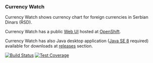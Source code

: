 ### Currency Watch

Currency Watch shows currency chart for foreign currencies in Serbian Dinars (RSD).

Currency Watch has a public [Web UI](http://jbosswildfly-strangeforest.rhcloud.com/currency-watch) hosted at [OpenShift](https://www.openshift.com).

Currency Watch has also Java desktop application ([Java SE 8](http://www.oracle.com/technetwork/java/javase/downloads/index.html) required) available for downloads at [releases](/mcekovic/currency-watch/releases) section.

[![Build Status](https://travis-ci.org/mcekovic/currency-watch.svg?branch=master)](https://travis-ci.org/mcekovic/currency-watch)
[![Test Coverage](https://img.shields.io/codecov/c/github/mcekovic/currency-watch.svg)](https://codecov.io/gh/mcekovic/currency-watch)